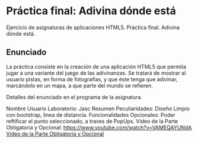 ﻿# Práctica final: Adivina dónde está

Ejercicio de asignaturas de aplicaciones HTML5. Práctica final. Adivina dónde está.

## Enunciado

La práctica consiste en la creación de una aplicación HTML5 que permita jugar a una variante del juego de las adivinanzas. Se tratará de mostrar al usuario pistas, en forma de fotografías, y que éste tenga que adivinar, marcándolo en un mapa, a que parte del mundo se refieren.

Detalles del enunciado en el programa de la asignatura.

Nombre Usuario Laboratorio: Jasc
Resumen Peculiaridades: Diseño Limpio con bootstrap, linea de distancia.
Funcionalidades Opcionales: Poder reftificar el punto seleccionado, a traves de PopUps.
Video de la Parte Obligatoria y Opcional: https://www.youtube.com/watch?v=VAMEQAYUNdA
[Video de la Parte Obligatoria y Opcional](https://www.youtube.com/watch?v=VAMEQAYUNdA "Video Parte Obligatoria")
